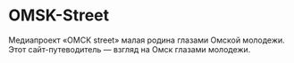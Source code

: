 # OMSK-Street
Медиапроект «ОМСК street» малая родина глазами Омской молодежи. Этот сайт-путеводитель — взгляд на Омск глазами молодежи.
